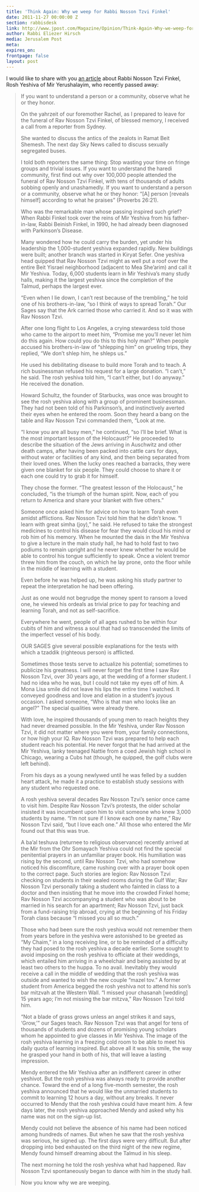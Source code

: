 ```yaml
---
title: 'Think Again: Why we weep for Rabbi Nosson Tzvi Finkel'
date: 2011-11-27 00:00:00 Z
section: rabbisdesk
link: http://www.jpost.com/Magazine/Opinion/Think-Again-Why-we-weep-for-Rabbi-Nosson-Tzvi-Finkel
author: Rabbi Eliezer Hirsch
media: Jerusalem Post
meta: 
expires_on: 
frontpage: false
layout: post
---
```


I would like to share with you [an article](http://www.jpost.com/Magazine/Opinion/Think-Again-Why-we-weep-for-Rabbi-Nosson-Tzvi-Finkel) about Rabbi Nosson Tzvi Finkel, Rosh Yeshiva of Mir Yerushalayim, who recently passed away:

>If you want to understand a person or a community, observe what he or they honor.
>
>On the yahrzeit of our foremother Rachel, as I prepared to leave for the funeral of Rav Nosson Tzvi Finkel, of blessed memory, I received a call from a reporter from Sydney.
>
>She wanted to discuss the antics of the zealots in Ramat Beit Shemesh. The next day Sky News called to discuss sexually segregated buses.
>
>I told both reporters the same thing: Stop wasting your time on fringe groups and trivial issues. If you want to understand the haredi community, first find out why over 100,000 people attended the funeral of Rav Nosson Tzvi Finkel, with tens of thousands of adults sobbing openly and unashamedly. If you want to understand a person or a community, observe what he or they honor: “[A] person [reveals himself] according to what he praises” (Proverbs 26:21).
>
>Who was the remarkable man whose passing inspired such grief? When Rabbi Finkel took over the reins of Mir Yeshiva from his father-in-law, Rabbi Beinish Finkel, in 1990, he had already been diagnosed with Parkinson’s Disease.
>
>Many wondered how he could carry the burden, yet under his leadership the 1,000-student yeshiva expanded rapidly. New buildings were built; another branch was started in Kiryat Sefer. One yeshiva head quipped that Rav Nosson Tzvi might as well put a roof over the entire Beit Yisrael neighborhood (adjacent to Mea She’arim) and call it Mir Yeshiva. Today, 6,000 students learn in Mir Yeshiva’s many study halls, making it the largest yeshiva since the completion of the Talmud, perhaps the largest ever.
>
>“Even when I lie down, I can’t rest because of the trembling,” he told one of his brothers-in-law, “so I think of ways to spread Torah.” Our Sages say that the Ark carried those who carried it. And so it was with Rav Nosson Tzvi.
>
>After one long flight to Los Angeles, a crying stewardess told those who came to the airport to meet him, “Promise me you’ll never let him do this again. How could you do this to this holy man?” When people accused his brothers-in-law of “shlepping him” on grueling trips, they replied, “We don’t shlep him, he shleps us.”
>
>He used his debilitating disease to build more Torah and to teach. A rich businessman refused his request for a large donation. “I can’t,” he said. The rosh yeshiva told him, “I can’t either, but I do anyway.” He received the donation.
>
>Howard Schultz, the founder of Starbucks, was once was brought to see the rosh yeshiva along with a group of prominent businessman. They had not been told of his Parkinson’s, and instinctively averted their eyes when he entered the room. Soon they heard a bang on the table and Rav Nosson Tzvi commanded them, “Look at me.
>
>“I know you are all busy men,” he continued, “so I’ll be brief. What is the most important lesson of the Holocaust?” He proceeded to describe the situation of the Jews arriving in Auschwitz and other death camps, after having been packed into cattle cars for days, without water or facilities of any kind, and then being separated from their loved ones. When the lucky ones reached a barracks, they were given one blanket for six people. They could choose to share it or each one could try to grab it for himself.
>
>They chose the former. “The greatest lesson of the Holocaust,” he concluded, “is the triumph of the human spirit. Now, each of you return to America and share your blanket with five others.”
>
>Someone once asked him for advice on how to learn Torah even amidst afflictions. Rav Nosson Tzvi told him that he didn’t know. “I learn with great simha (joy),” he said. He refused to take the strongest medicines to control his disease for fear they would cloud his mind or rob him of his memory. When he mounted the dais in the Mir Yeshiva to give a lecture in the main study hall, he had to hold fast to two podiums to remain upright and he never knew whether he would be able to control his tongue sufficiently to speak. Once a violent tremor threw him from the couch, on which he lay prone, onto the floor while in the middle of learning with a student.
>
>Even before he was helped up, he was asking his study partner to repeat the interpretation he had been offering.
>
>Just as one would not begrudge the money spent to ransom a loved one, he viewed his ordeals as trivial price to pay for teaching and learning Torah, and not as self-sacrifice.
>
>Everywhere he went, people of all ages rushed to be within four cubits of him and witness a soul that had so transcended the limits of the imperfect vessel of his body.
>
>OUR SAGES give several possible explanations for the tests with which a tzaddik (righteous person) is afflicted.
>
>Sometimes those tests serve to actualize his potential; sometimes to publicize his greatness. I will never forget the first time I saw Rav Nosson Tzvi, over 30 years ago, at the wedding of a former student. I had no idea who he was, but I could not take my eyes off of him. A Mona Lisa smile did not leave his lips the entire time I watched. It conveyed goodness and love and elation in a student’s joyous occasion. I asked someone, “Who is that man who looks like an angel?” The special qualities were already there.
>
>With love, he inspired thousands of young men to reach heights they had never dreamed possible. In the Mir Yeshiva, under Rav Nosson Tzvi, it did not matter where you were from, your family connections, or how high your IQ. Rav Nosson Tzvi was prepared to help each student reach his potential. He never forgot that he had arrived at the Mir Yeshiva, lanky teenaged Nattie from a coed Jewish high school in Chicago, wearing a Cubs hat (though, he quipped, the golf clubs were left behind).
>
>From his days as a young newlywed until he was felled by a sudden heart attack, he made it a practice to establish study sessions with any student who requested one.
>
>A rosh yeshiva several decades Rav Nosson Tzvi’s senior once came to visit him. Despite Rav Nosson Tzvi’s protests, the older scholar insisted it was incumbent upon him to visit someone who knew 3,000 students by name. “I’m not sure if I know each one by name,” Rav Nosson Tzvi said, “but I love each one.” All those who entered the Mir found out that this was true.
>
>A ba’al teshuva (returnee to religious observance) recently arrived at the Mir from the Ohr Somayach Yeshiva could not find the special penitential prayers in an unfamiliar prayer book. His humiliation was rising by the second, until Rav Nosson Tzvi, who had somehow noticed his discomfiture, came rushing over with a prayer book open to the correct page. Such stories are legion: Rav Nosson Tzvi checking on students in their sealed rooms during the Gulf War; Rav Nosson Tzvi personally taking a student who fainted in class to a doctor and then insisting that he move into the crowded Finkel home; Rav Nosson Tzvi accompanying a student who was about to be married in his search for an apartment; Rav Nosson Tzvi, just back from a fund-raising trip abroad, crying at the beginning of his Friday Torah class because “I missed you all so much.”
>
>Those who had been sure the rosh yeshiva would not remember them from years before in the yeshiva were astonished to be greeted as “My Chaim,” in a long receiving line, or to be reminded of a difficulty they had posed to the rosh yeshiva a decade earlier. Some sought to avoid imposing on the rosh yeshiva to officiate at their weddings, which entailed him arriving in a wheelchair and being assisted by at least two others to the huppa. To no avail. Inevitably they would receive a call in the middle of wedding that the rosh yeshiva was outside and wanted to wish the new couple “mazel tov.” A former student from America begged the rosh yeshiva not to attend his son’s bar mitzvah at the Western Wall. “I missed your chasanah [wedding] 15 years ago; I’m not missing the bar mitzva,” Rav Nosson Tzvi told him.
>
>“Not a blade of grass grows unless an angel strikes it and says, ‘Grow,’” our Sages teach. Rav Nosson Tzvi was that angel for tens of thousands of students and dozens of promising young scholars whom he appointed to give classes in Mir Yeshiva. The image of the rosh yeshiva learning in a freezing cold room to be able to meet his daily quota of learning inspired. But above all it was his smile, the way he grasped your hand in both of his, that will leave a lasting impression.
>
>Mendy entered the Mir Yeshiva after an indifferent career in other yeshivot. But the rosh yeshiva was always ready to provide another chance. Toward the end of a long five-month semester, the rosh yeshiva announced that he would like the unmarried students to commit to learning 12 hours a day, without any breaks. It never occurred to Mendy that the rosh yeshiva could have meant him. A few days later, the rosh yeshiva approached Mendy and asked why his name was not on the sign-up list.
>
>Mendy could not believe the absence of his name had been noticed among hundreds of names. But when he saw that the rosh yeshiva was serious, he signed up. The first days were very difficult. But after dropping into bed exhausted on the third night of the new regime, Mendy found himself dreaming about the Talmud in his sleep.
>
>The next morning he told the rosh yeshiva what had happened. Rav Nosson Tzvi spontaneously began to dance with him in the study hall.
>
>Now you know why we are weeping.

